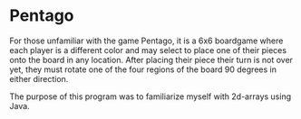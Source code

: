 # Pentago

For those unfamiliar with the game Pentago, it is a 6x6 boardgame where each player is a different color and may select to place one of their pieces onto the board in any location. After placing their piece their turn is not over yet, they must rotate one of the four regions of the board 90 degrees in either direction.

The purpose of this program was to familiarize myself with 2d-arrays using Java.
